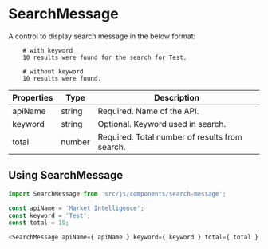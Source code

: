 # SearchMessage

A control to display search message in the below format:

```
    # with keyword
    10 results were found for the search for Test.

    # without keyword
    10 results were found.
```

Properties |  Type  | Description
-----------|--------|------------
apiName    | string | Required. Name of the API.
keyword    | string | Optional. Keyword used in search.
total      | number | Required. Total number of results from search.

## Using SearchMessage

```js
import SearchMessage from 'src/js/components/search-message';

const apiName = 'Market Intelligence';
const keyword = 'Test';
const total = 10;

<SearchMessage apiName={ apiName } keyword={ keyword } total={ total } />
```
